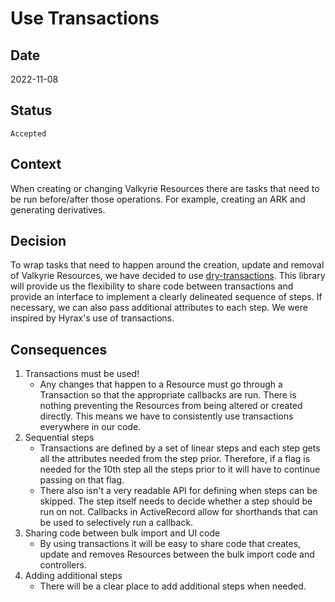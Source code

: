 # Use Transactions
   
## Date
2022-11-08

## Status
`Accepted`

## Context
When creating or changing Valkyrie Resources there are tasks that need to be run before/after those operations. For example, creating an ARK and generating derivatives.

## Decision
To wrap tasks that need to happen around the creation, update and removal of Valkyrie Resources, we have decided to use [dry-transactions](https://github.com/dry-rb/dry-transaction). This library will provide us the flexibility to share code between transactions and provide an interface to implement a clearly delineated  sequence of steps. If necessary, we can also pass additional attributes to each step. We were inspired by Hyrax's use of transactions.

## Consequences
1. Transactions must be used! 
   * Any changes that happen to a Resource must go through a Transaction so that the appropriate callbacks are run. There is nothing preventing the Resources from being altered or created directly. This means we have to consistently use transactions everywhere in our code.
2. Sequential steps
   * Transactions are defined by a set of linear steps and each step gets all the attributes needed from the step prior. Therefore, if a flag is needed for the 10th step all the steps prior to it will have to continue passing on that flag.
   * There also isn't a very readable API for defining when steps can be skipped. The step itself needs to decide whether a step should be run on not. Callbacks in ActiveRecord allow for shorthands that can be used to selectively run a callback.
3. Sharing code between bulk import and UI code
   * By using transactions it will be easy to share code that creates, update and removes Resources between the bulk import code and controllers. 
4. Adding additional steps 
   * There will be a clear place to add additional steps when needed.
